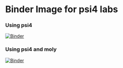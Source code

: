 # Binder Image for psi4 labs

### Using psi4
[![Binder](https://mybinder.org/badge_logo.svg)](https://mybinder.org/v2/gh/profshep/labs/master)

### Using psi4 and moly
[![Binder](https://mybinder.org/badge_logo.svg)](https://mybinder.org/v2/gh/billy-doyle/labs/master)